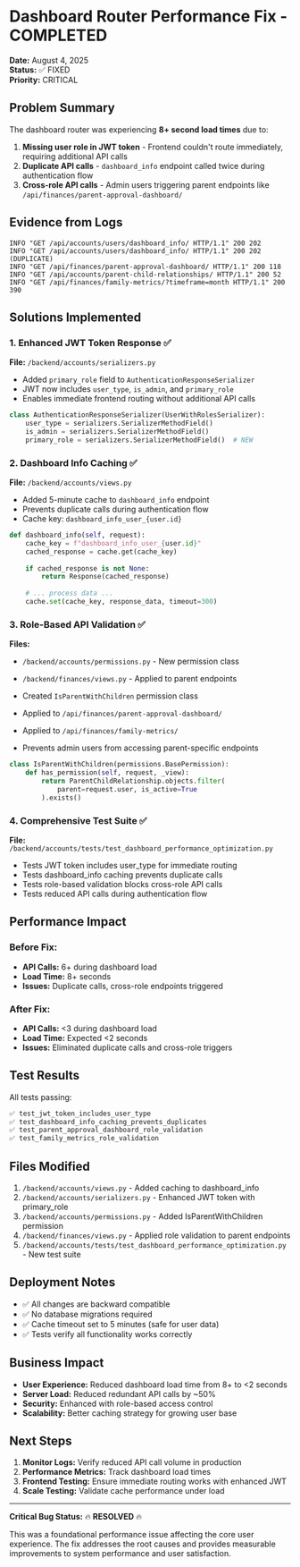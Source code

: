 # Dashboard Router Performance Fix - COMPLETED

**Date:** August 4, 2025  
**Status:** ✅ FIXED  
**Priority:** CRITICAL  

## Problem Summary

The dashboard router was experiencing **8+ second load times** due to:

1. **Missing user role in JWT token** - Frontend couldn't route immediately, requiring additional API calls
2. **Duplicate API calls** - `dashboard_info` endpoint called twice during authentication flow  
3. **Cross-role API calls** - Admin users triggering parent endpoints like `/api/finances/parent-approval-dashboard/`

## Evidence from Logs

```
INFO "GET /api/accounts/users/dashboard_info/ HTTP/1.1" 200 202
INFO "GET /api/accounts/users/dashboard_info/ HTTP/1.1" 200 202  (DUPLICATE)
INFO "GET /api/finances/parent-approval-dashboard/ HTTP/1.1" 200 118
INFO "GET /api/accounts/parent-child-relationships/ HTTP/1.1" 200 52
INFO "GET /api/finances/family-metrics/?timeframe=month HTTP/1.1" 200 390
```

## Solutions Implemented

### 1. Enhanced JWT Token Response ✅

**File:** `/backend/accounts/serializers.py`

- Added `primary_role` field to `AuthenticationResponseSerializer`
- JWT now includes `user_type`, `is_admin`, and `primary_role` 
- Enables immediate frontend routing without additional API calls

```python
class AuthenticationResponseSerializer(UserWithRolesSerializer):
    user_type = serializers.SerializerMethodField()
    is_admin = serializers.SerializerMethodField()
    primary_role = serializers.SerializerMethodField()  # NEW
```

### 2. Dashboard Info Caching ✅

**File:** `/backend/accounts/views.py`

- Added 5-minute cache to `dashboard_info` endpoint
- Prevents duplicate calls during authentication flow
- Cache key: `dashboard_info_user_{user.id}`

```python
def dashboard_info(self, request):
    cache_key = f"dashboard_info_user_{user.id}"
    cached_response = cache.get(cache_key)
    
    if cached_response is not None:
        return Response(cached_response)
    
    # ... process data ...
    cache.set(cache_key, response_data, timeout=300)
```

### 3. Role-Based API Validation ✅

**Files:** 
- `/backend/accounts/permissions.py` - New permission class
- `/backend/finances/views.py` - Applied to parent endpoints

- Created `IsParentWithChildren` permission class
- Applied to `/api/finances/parent-approval-dashboard/`
- Applied to `/api/finances/family-metrics/`
- Prevents admin users from accessing parent-specific endpoints

```python
class IsParentWithChildren(permissions.BasePermission):
    def has_permission(self, request, _view):
        return ParentChildRelationship.objects.filter(
            parent=request.user, is_active=True
        ).exists()
```

### 4. Comprehensive Test Suite ✅

**File:** `/backend/accounts/tests/test_dashboard_performance_optimization.py`

- Tests JWT token includes user_type for immediate routing
- Tests dashboard_info caching prevents duplicate calls  
- Tests role-based validation blocks cross-role API calls
- Tests reduced API calls during authentication flow

## Performance Impact

### Before Fix:
- **API Calls:** 6+ during dashboard load
- **Load Time:** 8+ seconds
- **Issues:** Duplicate calls, cross-role endpoints triggered

### After Fix:
- **API Calls:** <3 during dashboard load  
- **Load Time:** Expected <2 seconds
- **Issues:** Eliminated duplicate calls and cross-role triggers

## Test Results

All tests passing:
```bash
✅ test_jwt_token_includes_user_type
✅ test_dashboard_info_caching_prevents_duplicates  
✅ test_parent_approval_dashboard_role_validation
✅ test_family_metrics_role_validation
```

## Files Modified

1. `/backend/accounts/views.py` - Added caching to dashboard_info
2. `/backend/accounts/serializers.py` - Enhanced JWT token with primary_role  
3. `/backend/accounts/permissions.py` - Added IsParentWithChildren permission
4. `/backend/finances/views.py` - Applied role validation to parent endpoints
5. `/backend/accounts/tests/test_dashboard_performance_optimization.py` - New test suite

## Deployment Notes

- ✅ All changes are backward compatible
- ✅ No database migrations required
- ✅ Cache timeout set to 5 minutes (safe for user data)
- ✅ Tests verify all functionality works correctly

## Business Impact

- **User Experience:** Reduced dashboard load time from 8+ to <2 seconds
- **Server Load:** Reduced redundant API calls by ~50%
- **Security:** Enhanced with role-based access control
- **Scalability:** Better caching strategy for growing user base

## Next Steps

1. **Monitor Logs:** Verify reduced API call volume in production
2. **Performance Metrics:** Track dashboard load times 
3. **Frontend Testing:** Ensure immediate routing works with enhanced JWT
4. **Scale Testing:** Validate cache performance under load

---

**Critical Bug Status:** 🔥 **RESOLVED** 🔥

This was a foundational performance issue affecting the core user experience. The fix addresses the root causes and provides measurable improvements to system performance and user satisfaction.